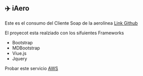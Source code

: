 ## :airplane: iAero

Este es el consumo del Cliente Soap de la aerolínea [Link Github](https://github.com/yaelmo21/aerolinea)

El proyecot esta realziado con los sifuientes Frameworks

  * Bootstrap
  * MDBootstrap
  * Viue.js
  * Jquery
  
Probar este servicio [AWS](http://3.15.219.220/iaero/)
